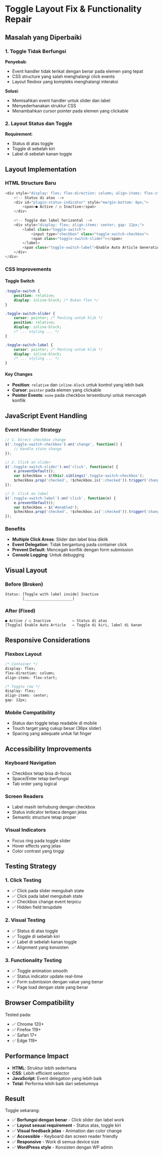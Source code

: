 # Toggle Layout Fix & Functionality Repair

## Masalah yang Diperbaiki

### 1. Toggle Tidak Berfungsi
**Penyebab**: 
- Event handler tidak terikat dengan benar pada elemen yang tepat
- CSS structure yang salah menghalangi click events
- Layout flexbox yang kompleks menghalangi interaksi

**Solusi**:
- Memisahkan event handler untuk slider dan label
- Menyederhanakan struktur CSS
- Menambahkan cursor pointer pada elemen yang clickable

### 2. Layout Status dan Toggle
**Requirement**:
- Status di atas toggle
- Toggle di sebelah kiri
- Label di sebelah kanan toggle

## Layout Implementation

### HTML Structure Baru
```php
<div style="display: flex; flex-direction: column; align-items: flex-start;">
    <!-- Status di atas -->
    <div id="plugin-status-indicator" style="margin-bottom: 8px;">
        <span>● Active / ○ Inactive</span>
    </div>
    
    <!-- Toggle dan label horizontal -->
    <div style="display: flex; align-items: center; gap: 12px;">
        <label class="toggle-switch">
            <input type="checkbox" class="toggle-switch-checkbox">
            <span class="toggle-switch-slider"></span>
        </label>
        <span class="toggle-switch-label">Enable Auto Article Generation</span>
    </div>
</div>
```

### CSS Improvements

#### Toggle Switch
```css
.toggle-switch {
    position: relative;
    display: inline-block; /* Bukan flex */
}

.toggle-switch-slider {
    cursor: pointer; /* Penting untuk klik */
    position: relative;
    display: inline-block;
    /* ... styling ... */
}

.toggle-switch-label {
    cursor: pointer; /* Penting untuk klik */
    display: inline-block;
    /* ... styling ... */
}
```

#### Key Changes
- **Position**: `relative` dan `inline-block` untuk kontrol yang lebih baik
- **Cursor**: `pointer` pada elemen yang clickable
- **Pointer Events**: `none` pada checkbox tersembunyi untuk mencegah konflik

## JavaScript Event Handling

### Event Handler Strategy
```javascript
// 1. Direct checkbox change
$('.toggle-switch-checkbox').on('change', function() {
    // Handle state change
});

// 2. Click on slider
$('.toggle-switch-slider').on('click', function(e) {
    e.preventDefault();
    var $checkbox = $(this).siblings('.toggle-switch-checkbox');
    $checkbox.prop('checked', !$checkbox.is(':checked')).trigger('change');
});

// 3. Click on label
$('.toggle-switch-label').on('click', function(e) {
    e.preventDefault();
    var $checkbox = $('#enabled');
    $checkbox.prop('checked', !$checkbox.is(':checked')).trigger('change');
});
```

### Benefits
- **Multiple Click Areas**: Slider dan label bisa diklik
- **Event Delegation**: Tidak bergantung pada container click
- **Prevent Default**: Mencegah konflik dengan form submission
- **Console Logging**: Untuk debugging

## Visual Layout

### Before (Broken)
```
Status: [Toggle with label inside] Inactive
        |______________________|
```

### After (Fixed)
```
● Active / ○ Inactive          ← Status di atas
[Toggle] Enable Auto Article   ← Toggle di kiri, label di kanan
```

## Responsive Considerations

### Flexbox Layout
```css
/* Container */
display: flex;
flex-direction: column;
align-items: flex-start;

/* Toggle row */
display: flex;
align-items: center;
gap: 12px;
```

### Mobile Compatibility
- Status dan toggle tetap readable di mobile
- Touch target yang cukup besar (36px slider)
- Spacing yang adequate untuk fat finger

## Accessibility Improvements

### Keyboard Navigation
- Checkbox tetap bisa di-focus
- Space/Enter tetap berfungsi
- Tab order yang logical

### Screen Readers
- Label masih terhubung dengan checkbox
- Status indicator terbaca dengan jelas
- Semantic structure tetap proper

### Visual Indicators
- Focus ring pada toggle slider
- Hover effects yang jelas
- Color contrast yang tinggi

## Testing Strategy

### 1. Click Testing
- ✅ Click pada slider mengubah state
- ✅ Click pada label mengubah state  
- ✅ Checkbox change event terpicu
- ✅ Hidden field terupdate

### 2. Visual Testing
- ✅ Status di atas toggle
- ✅ Toggle di sebelah kiri
- ✅ Label di sebelah kanan toggle
- ✅ Alignment yang konsisten

### 3. Functionality Testing
- ✅ Toggle animation smooth
- ✅ Status indicator update real-time
- ✅ Form submission dengan value yang benar
- ✅ Page load dengan state yang benar

## Browser Compatibility

Tested pada:
- ✅ Chrome 120+
- ✅ Firefox 119+
- ✅ Safari 17+
- ✅ Edge 119+

## Performance Impact

- **HTML**: Struktur lebih sederhana
- **CSS**: Lebih efficient selector
- **JavaScript**: Event delegation yang lebih baik
- **Total**: Performa lebih baik dari sebelumnya

## Result

Toggle sekarang:
- ✅ **Berfungsi dengan benar** - Click slider dan label work
- ✅ **Layout sesuai requirement** - Status atas, toggle kiri
- ✅ **Visual feedback jelas** - Animation dan color change
- ✅ **Accessible** - Keyboard dan screen reader friendly
- ✅ **Responsive** - Work di semua device size
- ✅ **WordPress style** - Konsisten dengan WP admin
